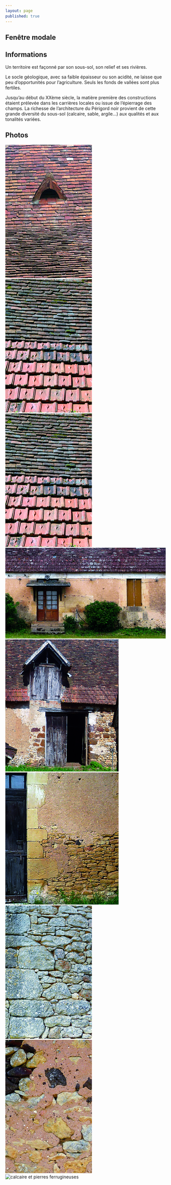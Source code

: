 ```yaml
---
layout: page
published: true
---
```


## Fenêtre modale

## Informations
Un territoire est façonné par son sous-sol, son relief et ses rivières.

Le socle géologique, avec sa faible épaisseur ou son acidité, ne laisse que peu d’opportunités pour l’agriculture. Seuls les fonds de vallées sont plus fertiles.

Jusqu’au début du XXème siècle, la matière première des constructions étaient prélevée dans les carrières locales ou issue de l’épierrage des champs. La richesse de l’architecture du Périgord noir provient de cette grande diversité du sous-sol (calcaire, sable, argile…) aux qualités et aux tonalités variées.

## Photos
![tuiles plates](data/images/9/geographie/CRO_MAGNON_C4_R1.jpg)
![lauzes](data/images/9/geographie/CRO_MAGNON_C4_R3.jpg)
![tuiles mécaniques](data/images/9/geographie/CRO_MAGNON_C4_R3.jpg)
![tuiles plates et mécaniques, bandes chaulée sur enduit](data/images/9/geographie/CRO_MAGNON_P16_01.jpg)
![maçonnerie en altérites, lucarne et encadrement en pierre de taille](data/images/9/geographie/CRO_MAGNON_P16_07.jpg)
![calcaire ocre tendre](data/images/9/geographie/CRO_MAGNON_P16_03.jpg)
![calcaire grisé dur](data/images/9/geographie/CRO_MAGNON_C4_R7.jpg)
![enduit](data/images/9/geographie/CRO_MAGNON_C4_R12.jpg)
![calcaire et pierres ferrugineuses](data/9/geographie/images/CRO_MAGNON_C4_R9.jpg)


